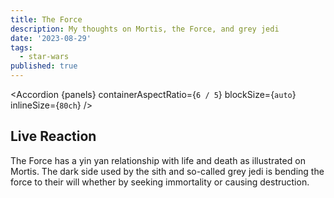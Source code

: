 ```yaml
---
title: The Force
description: My thoughts on Mortis, the Force, and grey jedi
date: '2023-08-29'
tags:
  - star-wars
published: true
---
```


<script lang="ts" context="module">
import Accordion from '$components/Accordion.svelte';
import ahsokaImage from '$images/ahsoka/ahsoka-image.jpg?h=100;200;400&w=200;400;700&fit=cover&as=run';
import ahsokaOGImage from '$images/ahsoka/ahsoka-image.jpg?b64';
import ahsoka from '$images/ahsoka/character-poster-ahsoka.jpg?as=run';
import hera from '$images/ahsoka/character-poster-hera.jpg?as=run';
import sabine from '$images/ahsoka/character-poster-sabine.jpg?as=run';
import baylan from '$images/ahsoka/character-poster-baylan.jpg?as=run';
import shin from '$images/ahsoka/character-poster-shin.jpg?as=run';
import morgan from '$images/ahsoka/character-poster-morgan.jpg?as=run';
metadata.featuredImage = ahsokaImage;
metadata.ogImage = ahsokaOGImage;

const panels = [
  { panelSrc: ahsoka, alt: `Ahsoka's character poster`, title: 'Ahsoka', text: 'Ahsoka is perfectly realized by Rosario Dawson' },
  { panelSrc: hera, alt: `Hera character poster`, title: 'Hera', text: 'Hera is such a team mom. Her lekku look a bit fake though.' },
  { panelSrc: sabine, alt: `Sabine's character poster`, title: 'Sabine', text: `I think the actress does a great job. I wish she hadn't cut her hair, but I understand why she did.` },
  { panelSrc: baylan, alt: `Baylan's character poster`, title: 'Baylan', text: `Rip Ray. He's done a great job and will be missed.` },
  { panelSrc: shin, alt: `Shin's character poster`, title: 'Shin', text: `She looks a bit how I imagine Zannah.` },
  { panelSrc: morgan, alt: `Lady Morgan's character poster`, title: 'Lady Morgan', text: `I love seeing the return of Lady Morgan` },
  ]

</script>

<Accordion {panels} containerAspectRatio={`6 / 5`} blockSize={`auto`} inlineSize={`80ch`} />

## Live Reaction

The Force has a yin yan relationship with life and death as illustrated on Mortis. The dark side used by the sith and so-called grey jedi is bending the force to their will whether by seeking immortality or causing destruction.
